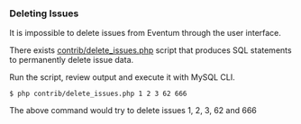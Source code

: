 ### Deleting Issues

It is impossible to delete issues from Eventum through the user interface.

There exists [contrib/delete_issues.php] script that produces SQL statements
to permanently delete issue data.

Run the script, review output and execute it with MySQL CLI.

```
$ php contrib/delete_issues.php 1 2 3 62 666
```

The above command would try to delete issues 1, 2, 3, 62 and 666

[contrib/delete_issues.php]: https://github.com/eventum/eventum/blob/master/contrib/delete_issues.php
